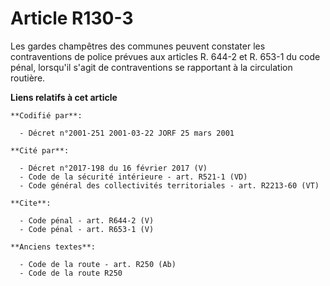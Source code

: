 # Article R130-3

Les gardes champêtres des communes peuvent constater les contraventions de police prévues aux articles R. 644-2 et R. 653-1
du code pénal, lorsqu'il s'agit de contraventions se rapportant à la circulation routière.

**Liens relatifs à cet article**

	**Codifié par**:

	  - Décret n°2001-251 2001-03-22 JORF 25 mars 2001

	**Cité par**:

	  - Décret n°2017-198 du 16 février 2017 (V)
	  - Code de la sécurité intérieure - art. R521-1 (VD)
	  - Code général des collectivités territoriales - art. R2213-60 (VT)

	**Cite**:

	  - Code pénal - art. R644-2 (V)
	  - Code pénal - art. R653-1 (V)

	**Anciens textes**:

	  - Code de la route - art. R250 (Ab)
	  - Code de la route R250
